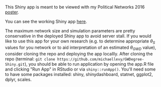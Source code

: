 This Shiny app is meant to be viewed with my Political Networks 2016 [poster](http://dl.dropboxusercontent.com/s/01ajnw2at0idl3f/levy-polnet2016.pdf?dl=0). 

You can see the working Shiny app [here](michaellevy.shinyapps.io/gwdegree). 

The maximum network size and simulation parameters are pretty conservative in the deployed Shiny app to avoid server stall. If you would like to use this app for your own research (e.g. to determine appropriate $\theta_S$ values for you network or to aid interpretation of an estimated $\theta_{GWD}$ value), consider cloning the repo and deploying the app locallly. After cloning the repo (terminal: `git clone https://github.com/michaellevy/GWDegree-Shiny.git`), you should be able to run application by opening the app.R file and clicking "Run App" in RStudio or via `shiny::runApp()`. You'll need some to have some packages installed: shiny, shinydashboard, statnet, ggplot2, dplyr, scales.